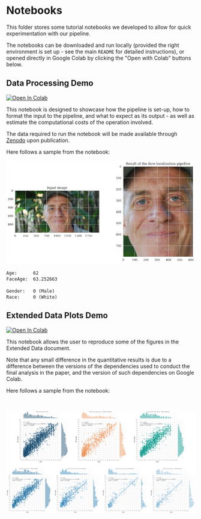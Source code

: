 # Notebooks

This folder stores some tutorial notebooks we developed to allow for quick experimentation with our pipeline.

The notebooks can be downloaded and run locally (provided the right environment is set up - see the main `README` for detailed instructions), or opened directly in Google Colab by clicking the "Open with Colab" buttons below.

## Data Processing Demo

[![Open In Colab](https://colab.research.google.com/assets/colab-badge.svg)](https://colab.research.google.com/github/AIM-Harvard/FaceAge/blob/main/notebooks/data_processing_demo.ipynb)

This notebook is designed to showcase how the pipeline is set-up, how to format the input to the pipeline, and what to expect as its output - as well as estimate the computational costs of the operation involved.

The data required to run the notebook will be made available through [Zenodo](https://zenodo) upon publication.


Here follows a sample from the notebook:

![notebooks-data_processing](../assets/notebooks-data_processing.png)

```
Age:      62
FaceAge:  63.252663

Gender:   0 (Male)
Race:     0 (White)
```

## Extended Data Plots Demo 

[![Open In Colab](https://colab.research.google.com/assets/colab-badge.svg)](https://colab.research.google.com/github/AIM-Harvard/FaceAge/blob/main/notebooks/extended_data_plots_demo.ipynb)

This notebook allows the user to reproduce some of the figures in the Extended Data document.

Note that any small difference in the quantitative results is due to a difference between the versions of the dependencies used to conduct the final analysis in the paper, and the version of such dependencies on Google Colab.

Here follows a sample from the notebook:

<br>

![notebooks-extended_data](../assets/notebooks-extended_data.png)



